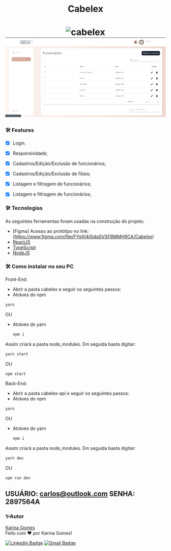 <h1 align="center">
    Cabelex
</h1>
<p align="center"💻Site para organizar as finanças, funcionários e filiais de uma loja de produtos de cabelo. </p>

<h1 align="center">
  <img alt="cabelex" title="#cabelex" src="cabelex/src/assets/gifCabelex.gif" />
  <img alt="cabelexImage" title="#cabelex" src="cabelex/src/assets/cabelexReadMe.png" />
    
</h1>

### 🛠️ Features

- [x] Login.
- [x] Responsividade;
- [x] Cadastros/Edição/Exclusão de funcionários;
- [x] Cadastros/Edição/Exclusão de filiais;
- [x] Listagem e filtragem de funcionários;
- [x] Listagem e filtragem de funcionários;

 
 ### 🛠 Tecnologias

As seguintes ferramentas foram usadas na construção do projeto:

- [Figma] Acesso ao protótipo no link:(https://www.figma.com/file/FYqXI4iSidaSVSFBMMH9CA/Cabelex)
- [ReactJS](https://reactnative.dev/)
- [TypeScript](https://www.typescriptlang.org/)
- [NodeJS](https://nodejs.org/en/)
  
 ### 🛠 Como instalar no seu PC
 Front-End:
 
 * Abrir a pasta cabelex e seguir os seguintes passos:
 * Atráves do npm
  ```sh
  yarn
  ```
OU
* Atráves do yarn
  ```sh
  npm i
  ```

Assim criará a pasta node_modules. Em seguida basta digitar:

   ```sh
   yarn start
   ```
OU 

   ```sh
   npm start
   ```
 Back-End:
 
 * Abrir a pasta cabelex-api e seguir os seguintes passos:
 * Atráves do npm
  ```sh
  yarn
  ```
OU
* Atráves do yarn
  ```sh
  npm i
  ```

Assim criará a pasta node_modules. Em seguida basta digitar:

   ```sh
   yarn dev
   ```
OU 

   ```sh
   npm run dev
   ```
   
  USUÁRIO: carlos@outlook.com
  SENHA: 2897564A
 ---
 ### ✨Autor

[Karina Gomes](https://www.linkedin.com/in/karina-de-matos-gomes-a0a8121b2/)<br/>
Feito com ❤️ por Karina Gomes!

[![Linkedin Badge](https://img.shields.io/badge/-Karina-blue?style=flat-square&logo=Linkedin&logoColor=white&link=https://www.linkedin.com/in/karina-de-matos-gomes-a0a8121b2/)](https://www.linkedin.com/in/karina-de-matos-gomes-a0a8121b2/) 
[![Gmail Badge](https://img.shields.io/badge/-karinagomes70@gmail.com-c14438?style=flat-square&logo=Gmail&logoColor=white&link=mailto:karinagomes70@gmail.com)](mailto:karinagomes70@gmail.com)
